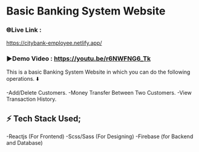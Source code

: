 # Basic Banking System Website

### 🌐Live Link : 
https://citybank-employee.netlify.app/

### ▶️Demo Video : https://youtu.be/r6NWFNG6_Tk 

This is a basic Banking System Website in which you can do the following operations. ⬇️

-Add/Delete Customers.
-Money Transfer Between Two Customers.
-View Transaction History.

## ⚡ Tech Stack Used; 
-Reactjs  (For Frontend)
-Scss/Sass (For Designing)
-Firebase (for Backend and Database)



